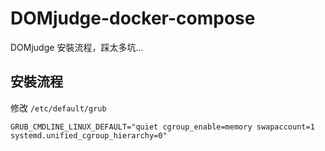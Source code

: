 # DOMjudge-docker-compose

DOMjudge 安裝流程，踩太多坑...

## 安裝流程

修改 ``` /etc/default/grub ```
```
GRUB_CMDLINE_LINUX_DEFAULT="quiet cgroup_enable=memory swapaccount=1 systemd.unified_cgroup_hierarchy=0"
```
